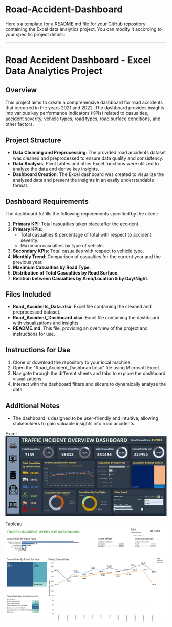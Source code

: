 # Road-Accident-Dashboard

Here's a template for a README.md file for your GitHub repository containing the Excel data analytics project. You can modify it according to your specific project details:

---

# Road Accident Dashboard - Excel Data Analytics Project

## Overview
This project aims to create a comprehensive dashboard for road accidents that occurred in the years 2021 and 2022. The dashboard provides insights into various key performance indicators (KPIs) related to casualties, accident severity, vehicle types, road types, road surface conditions, and other factors.

## Project Structure
- **Data Cleaning and Preprocessing**: The provided road accidents dataset was cleaned and preprocessed to ensure data quality and consistency.
- **Data Analysis**: Pivot tables and other Excel functions were utilized to analyze the data and derive key insights.
- **Dashboard Creation**: The Excel dashboard was created to visualize the analyzed data and present the insights in an easily understandable format.

## Dashboard Requirements
The dashboard fulfills the following requirements specified by the client:

1. **Primary KPI**: Total casualties taken place after the accident.
2. **Primary KPIs**:
   - Total casualties & percentage of total with respect to accident severity.
   - Maximum casualties by type of vehicle.
3. **Secondary KPIs**: Total casualties with respect to vehicle type.
4. **Monthly Trend**: Comparison of casualties for the current year and the previous year.
5. **Maximum Casualties by Road Type**.
6. **Distribution of Total Casualties by Road Surface**.
7. **Relation between Casualties by Area/Location & by Day/Night**.

## Files Included
- **Road_Accidents_Data.xlsx**: Excel file containing the cleaned and preprocessed dataset.
- **Road_Accident_Dashboard.xlsx**: Excel file containing the dashboard with visualizations and insights.
- **README.md**: This file, providing an overview of the project and instructions for use.

## Instructions for Use
1. Clone or download the repository to your local machine.
2. Open the "Road_Accident_Dashboard.xlsx" file using Microsoft Excel.
3. Navigate through the different sheets and tabs to explore the dashboard visualizations.
4. Interact with the dashboard filters and slicers to dynamically analyze the data.

## Additional Notes
- The dashboard is designed to be user-friendly and intuitive, allowing stakeholders to gain valuable insights into road accidents.

Excel![Excel Dashboard](https://github.com/jayavardhana0409/Road-Accident-Dashboard/blob/85ba509f8027f20d5a91fd6b9fd6cf5d41b48aa7/Excel_Road%20Accident.png)

Tableau![Tableau Dashboard](https://github.com/jayavardhana0409/Road-Accident-Dashboard/blob/e38da08c2253bbdbef0b8209c5bbc201214610c0/Road%20accident%20.png)
